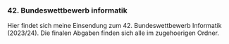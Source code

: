 ### 42. Bundeswettbewerb informatik

Hier findet sich meine Einsendung zum 42. Bundeswettbewerb Informatik (2023/24). Die finalen Abgaben finden sich alle im zugehoerigen Ordner.
